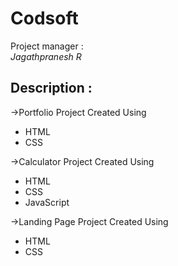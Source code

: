 # Codsoft
Project manager :  
*Jagathpranesh R*

 
## Description :  
->Portfolio Project Created Using
- HTML
- CSS

->Calculator Project Created Using
- HTML
- CSS
- JavaScript
  
->Landing Page Project Created Using
- HTML
- CSS



